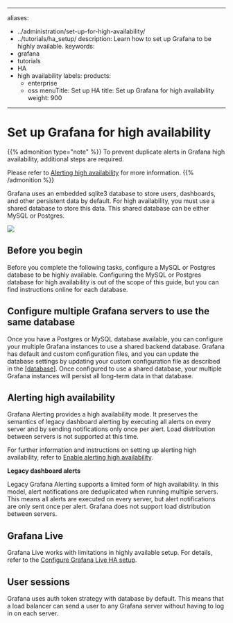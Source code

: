 -----

aliases:

- ../administration/set-up-for-high-availability/
- ../tutorials/ha\_setup/
  description: Learn how to set up Grafana to be highly available.
  keywords:
- grafana
- tutorials
- HA
- high availability
  labels:
  products:
  - enterprise
  - oss
    menuTitle: Set up HA
    title: Set up Grafana for high availability
    weight: 900

-----

# Set up Grafana for high availability

{{% admonition type="note" %}}
To prevent duplicate alerts in Grafana high availability, additional steps are required.

Please refer to [Alerting high availability](#alerting-high-availability) for more information.
{{% /admonition %}}

Grafana uses an embedded sqlite3 database to store users, dashboards, and other persistent data by default. For high availability, you must use a shared database to store this data. This shared database can be either MySQL or Postgres.

<div class="text-center">
  <img src="/static/img/docs/tutorials/grafana-high-availability.png"  max-width= "800px" class="center" />
</div>

## Before you begin

Before you complete the following tasks, configure a MySQL or Postgres database to be highly available. Configuring the MySQL or Postgres database for high availability is out of the scope of this guide, but you can find instructions online for each database.

## Configure multiple Grafana servers to use the same database

Once you have a Postgres or MySQL database available, you can configure your multiple Grafana instances to use a shared backend database. Grafana has default and custom configuration files, and you can update the database settings by updating your custom configuration file as described in the [\[database\]](../configure-grafana/#database). Once configured to use a shared database, your multiple Grafana instances will persist all long-term data in that database.

## Alerting high availability

Grafana Alerting provides a high availability mode. It preserves the semantics of legacy dashboard alerting by executing all alerts on every server and by sending notifications only once per alert. Load distribution between servers is not supported at this time.

For further information and instructions on setting up alerting high availability, refer to [Enable alerting high availability](../../alerting/set-up/configure-high-availability/).

**Legacy dashboard alerts**

Legacy Grafana Alerting supports a limited form of high availability. In this model, alert notifications are deduplicated when running multiple servers. This means all alerts are executed on every server, but alert notifications are only sent once per alert. Grafana does not support load distribution between servers.

## Grafana Live

Grafana Live works with limitations in highly available setup. For details, refer to the [Configure Grafana Live HA setup](../set-up-grafana-live/#configure-grafana-live-ha-setup).

## User sessions

Grafana uses auth token strategy with database by default. This means that a load balancer can send a user to any Grafana server without having to log in on each server.
